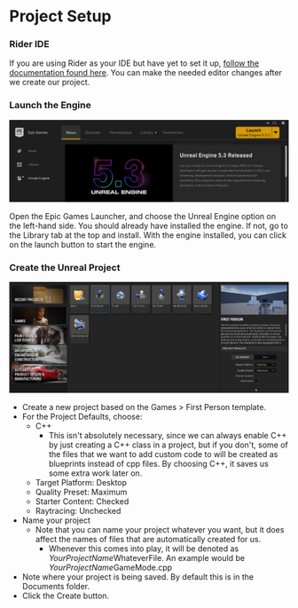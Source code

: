 # Project Setup
### Rider IDE
If you are using Rider as your IDE but have yet to set it up, [follow the documentation found here](https://www.jetbrains.com/help/rider/Unreal_Engine__Before_You_Start.html#rider_unreal_editor). You can make the needed editor changes after we create our project.

### Launch the Engine

![](Images/setup00.png)

Open the Epic Games Launcher, and choose the Unreal Engine option on the left-hand side. You should already have installed the engine. If not, go to the Library tab at the top and install.
With the engine installed, you can click on the launch button to start the engine.

### Create the Unreal Project

![](Images/setup01.png)

* Create a new project based on the Games > First Person template.
* For the Project Defaults, choose:
  * C++
    * This isn't absolutely necessary, since we can always enable C++ by just creating a C++ class in a project, but if you don't, some of the files that we want to add custom code to will be created as blueprints instead of cpp files. By choosing C++, it saves us some extra work later on.
  * Target Platform: Desktop
  * Quality Preset: Maximum
  * Starter Content: Checked
  * Raytracing: Unchecked
* Name your project
  * Note that you can name your project whatever you want, but it does affect the names of files that are automatically created for us.
    * Whenever this comes into play, it will be denoted as *YourProjectName*WhateverFile. An example would be *YourProjectName*GameMode.cpp
* Note where your project is being saved. By default this is in the Documents folder.
* Click the Create button.
